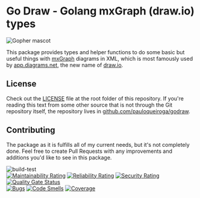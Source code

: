 # Go Draw - Golang mxGraph (draw.io) types

![Gopher mascot](godraw.svg)

This package provides types and helper functions to do some basic but useful things with [mxGraph](https://github.com/jgraph/mxgraph) diagrams in XML, which is most famously used by [app.diagrams.net](https://app.diagrams.net), the new name of [draw.io](https://draw.io).

## License

Check out the [LICENSE](https://raw.githubusercontent.com/pauloqueiroga/godraw/main/LICENSE) file at the root folder of this repository. If you're reading this text from some other source that is not through the Git repository itself, the repository lives in [github.com/pauloqueiroga/godraw](https://github.com/pauloqueiroga/godraw).

## Contributing

The package as it is fulfills all of my current needs, but it's not completely done. Feel free to create Pull Requests with any improvements and additions you'd like to see in this package.

![build-test](https://github.com/pauloqueiroga/godraw/actions/workflows/build-test.yml/badge.svg)  
[![Maintainability Rating](https://sonarcloud.io/api/project_badges/measure?project=pauloqueiroga_godraw&metric=sqale_rating)](https://sonarcloud.io/dashboard?id=pauloqueiroga_godraw)
[![Reliability Rating](https://sonarcloud.io/api/project_badges/measure?project=pauloqueiroga_godraw&metric=reliability_rating)](https://sonarcloud.io/dashboard?id=pauloqueiroga_godraw)
[![Security Rating](https://sonarcloud.io/api/project_badges/measure?project=pauloqueiroga_godraw&metric=security_rating)](https://sonarcloud.io/dashboard?id=pauloqueiroga_godraw)
[![Quality Gate Status](https://sonarcloud.io/api/project_badges/measure?project=pauloqueiroga_godraw&metric=alert_status)](https://sonarcloud.io/dashboard?id=pauloqueiroga_godraw)  
[![Bugs](https://sonarcloud.io/api/project_badges/measure?project=pauloqueiroga_godraw&metric=bugs)](https://sonarcloud.io/dashboard?id=pauloqueiroga_godraw)
[![Code Smells](https://sonarcloud.io/api/project_badges/measure?project=pauloqueiroga_godraw&metric=code_smells)](https://sonarcloud.io/dashboard?id=pauloqueiroga_godraw)
[![Coverage](https://sonarcloud.io/api/project_badges/measure?project=pauloqueiroga_godraw&metric=coverage)](https://sonarcloud.io/dashboard?id=pauloqueiroga_godraw)
